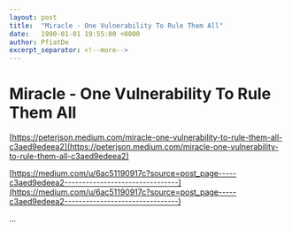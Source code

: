 ```yaml
---
layout: post
title:  "Miracle - One Vulnerability To Rule Them All"
date:   1990-01-01 19:55:00 +0000
author: PfiatDe
excerpt_separator: <!--more-->
---
```


# Miracle - One Vulnerability To Rule Them All

[https://peterjson.medium.com/miracle-one-vulnerability-to-rule-them-all-c3aed9edeea2](https://peterjson.medium.com/miracle-one-vulnerability-to-rule-them-all-c3aed9edeea2)

[https://medium.com/u/6ac51190917c?source=post_page-----c3aed9edeea2--------------------------------](https://medium.com/u/6ac51190917c?source=post_page-----c3aed9edeea2--------------------------------)

...
<!--more-->
